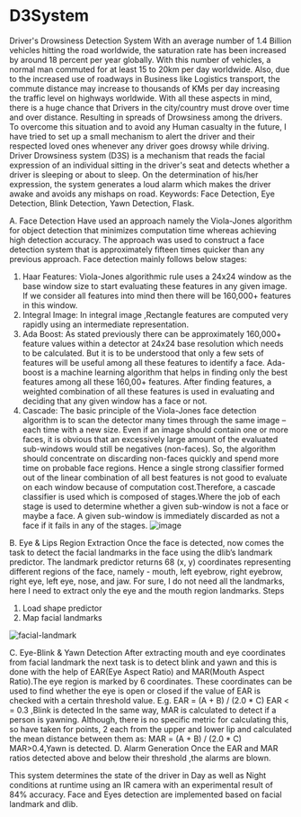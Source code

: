 # D3System 
Driver's Drowsiness Detection System
With an average number of 1.4 Billion vehicles hitting the road worldwide, the saturation rate has been increased by
around 18 percent per year globally. With this number of vehicles, a normal man commuted for at least 15 to 20km per day
worldwide. Also, due to the increased use of roadways in Business like Logistics transport, the commute distance may increase to
thousands of KMs per day increasing the traffic level on highways worldwide. With all these aspects in mind, there is a huge
chance that Drivers in the city/country must drove over time and over distance. Resulting in spreads of Drowsiness among the
drivers. To overcome this situation and to avoid any Human casualty in the future, I have tried to set up a small mechanism to
alert the driver and their respected loved ones whenever any driver goes drowsy while driving.
Driver Drowsiness system (D3S) is a mechanism that reads the facial expression of an individual sitting in the driver's seat and
detects whether a driver is sleeping or about to sleep. On the determination of his/her expression, the system generates a loud
alarm which makes the driver awake and avoids any mishaps on road.
Keywords: Face Detection, Eye Detection, Blink Detection, Yawn Detection, Flask.

A. Face Detection
Have used an approach namely the Viola-Jones algorithm for object detection that minimizes computation time whereas achieving
high detection accuracy. The approach was used to construct a face detection system that is approximately fifteen times quicker than
any previous approach.
Face detection mainly follows below stages:
1) Haar Features: Viola-Jones algorithmic rule uses a 24x24 window as the base window size to start evaluating these features in
any given image. If we consider all features into mind then there will be 160,000+ features in this window.
2) Integral Image: In integral image ,Rectangle features are computed very rapidly using an intermediate representation.
3) Ada Boost: As stated previously there can be approximately 160,000+ feature values within a detector at 24x24 base resolution
which needs to be calculated. But it is to be understood that only a few sets of features will be useful among all these features to
identify a face. Ada-boost is a machine learning algorithm that helps in finding only the best features among all these 160,00+
features. After finding features, a weighted combination of all these features is used in evaluating and deciding that any given
window has a face or not.
4) Cascade: The basic principle of the Viola-Jones face detection algorithm is to scan the detector many times through the same
image –each time with a new size. Even if an image should contain one or more faces, it is obvious that an excessively large
amount of the evaluated sub-windows would still be negatives (non-faces). So, the algorithm should concentrate on discarding
non-faces quickly and spend more time on probable face regions. Hence a single strong classifier formed out of the linear
combination of all best features is not good to evaluate on each window because of computation cost.Therefore, a cascade
classifier is used which is composed of stages.Where the job of each stage is used to determine whether a given sub-window is
not a face or maybe a face. A given sub-window is immediately discarded as not a face if it fails in any of the stages.
![image](https://user-images.githubusercontent.com/67435373/123995210-b7da2180-d9eb-11eb-8b70-c7dac58ba53a.png)


B. Eye & Lips Region Extraction
Once the face is detected, now comes the task to detect the facial landmarks in the face using the dlib’s landmark predictor. The
landmark predictor returns 68 (x, y) coordinates representing different regions of the face, namely - mouth, left eyebrow, right
eyebrow, right eye, left eye, nose, and jaw. For sure, I do not need all the landmarks, here I need to extract only the eye and the
mouth region landmarks.
Steps
1) Load shape predictor
2) Map facial landmarks

![facial-landmark](https://user-images.githubusercontent.com/67435373/123995503-0982ac00-d9ec-11eb-82bb-b917f8fd4780.jpg)

C. Eye-Blink & Yawn Detection
After extracting mouth and eye coordinates from facial landmark the next task is to detect blink and yawn and this is done with the
help of EAR(Eye Aspect Ratio) and MAR(Mouth Aspect Ratio).The eye region is marked by 6 coordinates. These coordinates can
be used to find whether the eye is open or closed if the value of EAR is checked with a certain threshold value.
E.g.
EAR = (A + B) / (2.0 * C)
EAR < = 0.3 ,Blink is detected
In the same way, MAR is calculated to detect if a person is yawning. Although, there is no specific metric for calculating this, so
have taken for points, 2 each from the upper and lower lip and calculated the mean distance between them as:
MAR = (A + B) / (2.0 * C) 
MAR>0.4,Yawn is detected.
D. Alarm Generation
Once the EAR and MAR ratios detected above and below their threshold ,the alarms are blown.

This system determines the state of the driver in Day as well as Night conditions at runtime using an IR camera with an experimental result of 84% accuracy. Face and Eyes detection are implemented based on facial landmark and dlib.


